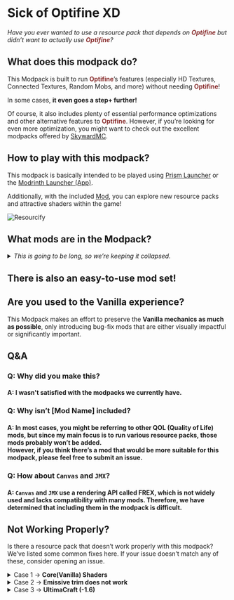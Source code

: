 # Sick of Optifine XD

_Have you ever wanted to use a resource pack that depends on <font color=#882d2d >**Optifine**</font> but didn’t want to actually use <font color=#882d2d >**Optifine**</font>?_

## What does this modpack do?

This Modpack is built to run <font color=#882d2d >**Optifine**</font>’s features (especially HD Textures, Connected Textures, Random Mobs, and more) without needing <font color=#882d2d >**Optifine**</font>!

In some cases, **it even goes a step+ further!**

Of course, it also includes plenty of essential performance optimizations and other alternative features to <font color=#882d2d >**Optifine**</font>. However, if you’re looking for even more optimization, you might want to check out the excellent modpacks offered by [SkywardMC](https://modrinth.com/organization/skywardmc).

## How to play with this modpack?

This modpack is basically intended to be played using [Prism Launcher](https://prismlauncher.org/download/) or the [Modrinth Launcher (App)](https://modrinth.com/app).

Additionally, with the included [Mod](https://modrinth.com/mod/resourcify), you can explore new resource packs and attractive shaders within the game!

![Resourcify](https://cdn.modrinth.com/data/RLzHAoZe/images/d1a2bf740a322e78d8df960c9e4272707df3793a.png)

## What mods are in the Modpack?

<details>
<summary><i>This is going to be long, so we’re keeping it collapsed.</i></summary>

### Optimization Mods

- [Async Pack Scan](https://modrinth.com/mod/async-pack-scan) by JFronny
- [BadOptimizations](https://modrinth.com/mod/badoptimizations) by thosea
- [Better Beds](https://modrinth.com/mod/better-beds) by Motschen
- [Cull Less Leaves](https://cdn.modrinth.com/data/iG6ZHsUV/icon.png) by isxander
- [Dynamic FPS](https://modrinth.com/mod/dynamic-fps) by juliand665
- [Embeddium](https://modrinth.com/mod/embeddium) by embeddedt <small>and JellySquid <3</small>
- [Enhanced Block Entities](https://modrinth.com/mod/ebe) by FoundationGames
- [EntityCulling](https://modrinth.com/mod/entityculling) by tr7zw
- [Fast Paintings](https://modrinth.com/mod/fast-paintings) by MehVahdJukaar
- [FastQuit](https://modrinth.com/mod/fastquit) by contaria
- [FerriteCore](https://modrinth.com/mod/ferrite-core) by malte0811
- [ImmediatelyFast](https://modrinth.com/mod/immediatelyfast) by RaphiMC
- [Iris](https://modrinth.com/mod/iris) by IMS
- [Language Reload](https://modrinth.com/mod/language-reload) by Jerozgen
- [Lithium](https://modrinth.com/mod/lithium) by 2No2Name
- [ModernFix](https://modrinth.com/mod/modernfix) by embeddedt
- [Noisium](https://modrinth.com/mod/noisium) by Steveplays
- [Nvidium](https://modrinth.com/mod/nvidium) by cortex
- [OptiPainting](https://modrinth.com/mod/optipainting) by isxander
- [Remove Reloading Screen](https://modrinth.com/mod/rrls) by dima_dencep
- [Sodium Extra](https://modrinth.com/mod/sodium-extra) by FlashyReese
- [ThreadTweak](https://modrinth.com/mod/threadtweak) by getchoo

### <font color=#882d2d >**Optifine**</font> Alternatives Mods (Resourcepack)

- sample mod
  - description
- sample mod
  - description

#### A Higher Level (ここいらないかも)

- sample mod
  - description
- sample mod
  - description

### Other QOL Mods

- sample mod
  - description
- sample mod
  - description

### Included Resourcepacks

- sample resourcepack
  - description
- sample resourcepack
  - description

### Included Shaders

- sample shader
  - description
- sample shader
  - description

</details>

## There is also an easy-to-use mod set!


## Are you used to the Vanilla experience?

This Modpack makes an effort to preserve the **Vanilla mechanics as much as possible**, only introducing bug-fix mods that are either visually impactful or significantly important.

## Q&A

### Q: Why did you make this?

#### A: I wasn't satisfied with the modpacks we currently have.

### Q: Why isn’t [Mod Name] included?

#### A: In most cases, you might be referring to other QOL (Quality of Life) mods, but since my main focus is to run various resource packs, those mods probably won’t be added.<br>However, if you think there’s a mod that would be more suitable for this modpack, please feel free to submit an issue.

### Q: How about ``Canvas`` and ``JMX``?

#### A: ``Canvas`` and ``JMX`` use a rendering API called FREX, which is not widely used and lacks compatibility with many mods. Therefore, we have determined that including them in the modpack is difficult.

## Not Working Properly?

Is there a resource pack that doesn’t work properly with this modpack? We’ve listed some common fixes here. If your issue doesn’t match any of these, consider opening an issue.

<details>
<summary>Case 1 -> <b>Core(Vanilla) Shaders</b></summary>

![Core Shader Error](https://i.imgur.com/3rlAjMT.png)

### Solution

**1**, Disable ``Embeddium``, ``Iris``,``Sodium Extara``, ``Sodium Shadowy Path Blocks``, ``Vanadium``, ``Nvidium``

</details>

<details>
<summary>Case 2 -> <b>Emissive trim does not work</b></summary>

### Solution

**1**, Disable ``3D Skin Layers``

</details>

<details>
<summary>Case 3 -> <b>UltimaCraft (-1.6)</b></summary>

</br>

[**UltimaCraft**](https://modrinth.com/resourcepack/ultimacraft-main)

### Solution

**1**, Extract the relevant Resourcepack.<br>
**2**, Create a folder `polytone/block_modifiers` in `assets/minecraft/`.<br>
**3**, Move (copy) the contents of `assets/minecraft/optifine/colormap` to the folder created in 2.

※You can use Vanadium, but it’s quite buggy and not highly recommended.
</details>
